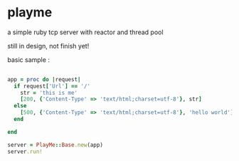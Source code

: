 # playme
a simple ruby tcp server with reactor and thread pool

still in design, not finish yet!

basic sample :

```ruby
  
app = proc do |request|
  if request['Url'] == '/'
    str = 'this is me'
    [200, {'Content-Type' => 'text/html;charset=utf-8'}, str]
  else
    [500, {'Content-Type' => 'text/html;charset=utf-8'}, 'hello world']
  end

end

server = PlayMe::Base.new(app)
server.run!
```
